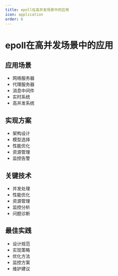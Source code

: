 ```yaml
---
title: epoll在高并发场景中的应用
icon: application
order: 6
---
```


# epoll在高并发场景中的应用

## 应用场景
- 网络服务器
- 代理服务器
- 消息中间件
- 实时系统
- 高并发系统

## 实现方案
- 架构设计
- 模型选择
- 性能优化
- 资源管理
- 监控告警

## 关键技术
- 并发处理
- 性能优化
- 资源管理
- 监控分析
- 问题诊断

## 最佳实践
- 设计规范
- 实现策略
- 优化方法
- 监控方案
- 维护建议
